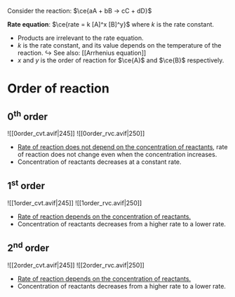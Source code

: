 Consider the reaction: $\ce{aA + bB -> cC + dD}$

**Rate equation**: $\ce{rate = k [A]^x [B]^y}$
where $k$ is the rate constant.

- Products are irrelevant to the rate equation.
- $k$ is the rate constant, and its value depends on the temperature of the reaction.
  ↪ See also: [[Arrhenius equation]]
- $x$ and $y$ is the order of reaction for $\ce{A}$ and $\ce{B}$ respectively.

# Order of reaction
## 0<sup>th</sup> order
![[0order_cvt.avif|245]] ![[0order_rvc.avif|250]]
- <u>Rate of reaction does not depend on the concentration of reactants</u>, rate of reaction does not change even when the concentration increases.
- Concentration of reactants decreases at a constant rate.

## 1<sup>st</sup> order
![[1order_cvt.avif|245]] ![[1order_rvc.avif|250]]
- <u>Rate of reaction depends on the concentration of reactants.</u>
- Concentration of reactants decreases from a higher rate to a lower rate.

## 2<sup>nd</sup> order
![[2order_cvt.avif|245]] ![[2order_rvc.avif|250]]
- <u>Rate of reaction depends on the concentration of reactants.</u>
- Concentration of reactants decreases from a higher rate to a lower rate.
